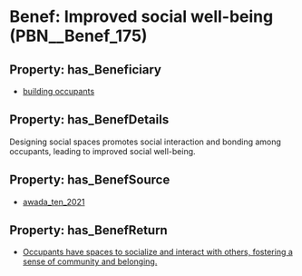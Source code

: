# Benef: __Improved social well-being__ (PBN__Benef_175)

## Property: has_Beneficiary

* [building occupants](../Stakeholder/PBN__Stakeholder_97)

## Property: has_BenefDetails

Designing social spaces promotes social interaction and bonding among occupants, leading to improved social well-being.

## Property: has_BenefSource

* [awada_ten_2021](../Article/PBN__Article_38)

## Property: has_BenefReturn

* [Occupants have spaces to socialize and interact with others, fostering a sense of community and belonging.](../BenefReturn/PBN__BenefReturn_179)


